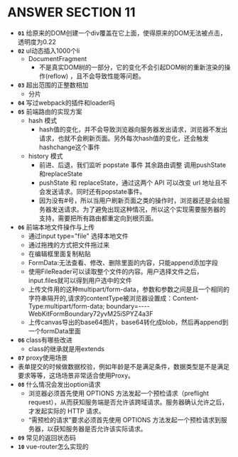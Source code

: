 # ANSWER SECTION 11

* __`01`__ 给原来的DOM创建一个div覆盖在它上面，使得原来的DOM无法被点击，透明度为0.22
* __`02`__ ul动态插入1000个li
  * DocumentFragment
    * 不是真实DOM树的一部分，它的变化不会引起DOM树的重新渲染的操作(reflow) ，且不会导致性能等问题。
* __`03`__ 超出范围的正整数相加
  * 分片
* __`04`__ 写过webpack的插件和loader吗
* __`05`__ 前端路由的实现方案
  * hash 模式
    * hash值的变化，并不会导致浏览器向服务器发出请求，浏览器不发出请求，也就不会刷新页面。另外每次hash值的变化，还会触发hashchange这个事件
  * history 模式
    * 前进、后退，我们监听 popstate 事件 其余路由调整 调用pushState和replaceState
    * pushState 和 replaceState，通过这两个 API 可以改变 url 地址且不会发送请求。同时还有popstate事件。
    * 因为没有#号，所以当用户刷新页面之类的操作时，浏览器还是会给服务器发送请求。为了避免出现这种情况，所以这个实现需要服务器的支持，需要把所有路由都重定向到根页面。
* __`06`__ 前端本地文件操作与上传
  * 通过input type="file" 选择本地文件
  * 通过拖拽的方式把文件拖过来
  * 在编辑框里面复制粘贴
  * FormData:无法查看、修改、删除里面的内容，只能append添加字段
  * 使用FileReader可以读取整个文件的内容。用户选择文件之后，input.files就可以得到用户选中的文件
  * 上传文件用的这种multipart/form-data，参数和参数之间是且一个相同的字符串隔开的,请求的contentType被浏览器设置成：Content-Type:multipart/form-data; boundary=----WebKitFormBoundary72yvM25iSPYZ4a3F
  * 上传canvas导出的base64图片，base64转化成blob，然后再append到一个formData里面
* __`06`__ class有哪些改进
  * class的继承就是用extends
* __`07`__ proxy使用场景
* 表单提交的时候做数据校验，例如年龄是不是满足条件，数据类型是不是满足要求等等，这场场景非常适合使用Proxy。
* __`08`__ 什么情况会发出option请求
  * 浏览器必须首先使用 OPTIONS 方法发起一个预检请求（preflight request），从而获知服务端是否允许该跨域请求。服务器确认允许之后，才发起实际的 HTTP 请求。
  * “需预检的请求”要求必须首先使用 OPTIONS   方法发起一个预检请求到服务器，以获知服务器是否允许该实际请求。
* __`09`__ 常见的返回状态码
* __`10`__ vue-router怎么实现的